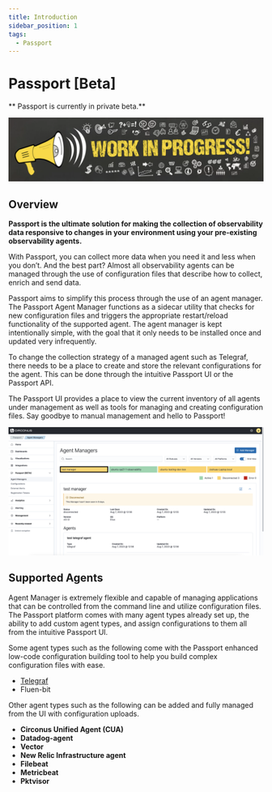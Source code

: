 ```yaml
---
title: Introduction
sidebar_position: 1
tags:
  - Passport
---
```


# Passport [Beta]

** Passport is currently in private beta.**

![Work in progress image](./img/work-in-progress-image.png)

## Overview

**Passport is the ultimate solution for making the collection of observability data responsive to changes in your environment using your pre-existing observability agents.**

With Passport, you can collect more data when you need it and less when you don’t. And the best part? Almost all observability agents can be managed through the use of configuration files that describe how to collect, enrich and send data.

Passport aims to simplify this process through the use of an agent manager. The Passport Agent Manager functions as a sidecar utility that checks for new configuration files and triggers the appropriate restart/reload functionality of the supported agent. The agent manager is kept intentionally simple, with the goal that it only needs to be installed once and updated very infrequently.

To change the collection strategy of a managed agent such as Telegraf, there needs to be a place to create and store the relevant configurations for the agent. This can be done through the intuitive Passport UI or the Passport API.

The Passport UI provides a place to view the current inventory of all agents under management as well as tools for managing and creating configuration files. Say goodbye to manual management and hello to Passport!

![Configurations List Selected](./img/agent-manager-grid-view.png)

## Supported Agents

Agent Manager is extremely flexible and capable of managing applications that can be controlled from the command line and utilize configuration files. The Passport platform comes with many agent types already set up, the ability to add custom agent types, and assign configurations to them all from the intuitive Passport UI.

Some agent types such as the following come with the Passport enhanced low-code configuration building tool to help you build complex configuration files with ease.

- [Telegraf](https://github.com/influxdata/telegraf)
- Fluen-bit

Other agent types such as the following can be added and fully managed from the UI with configuration uploads.

- **Circonus Unified Agent (CUA)**
- **Datadog-agent**
- **Vector**
- **New Relic Infrastructure agent**
- **Filebeat**
- **Metricbeat**
- **Pktvisor**
